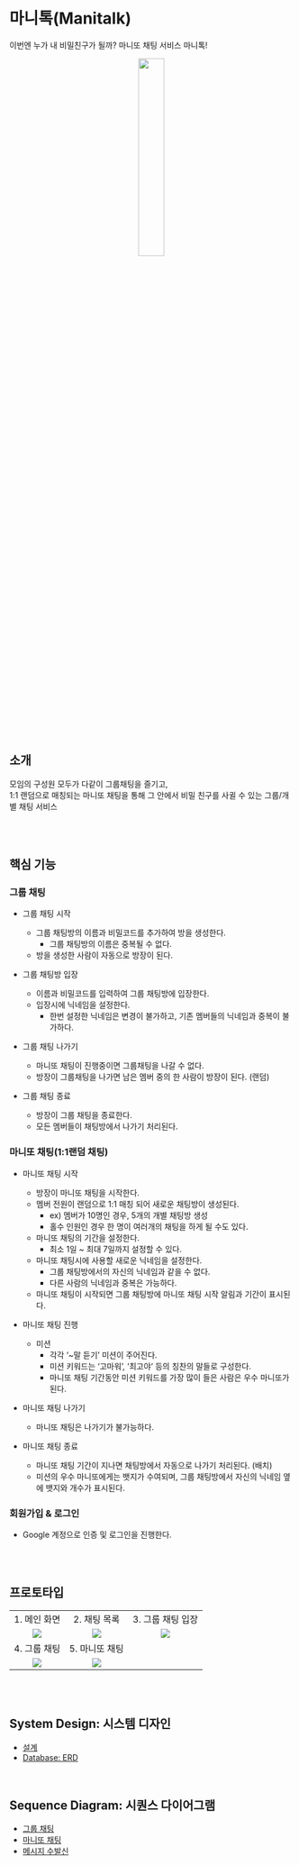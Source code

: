 # 마니톡(Manitalk)
이번엔 누가 내 비밀친구가 될까? 마니또 채팅 서비스 마니톡!

<p align="center">
    <img src="https://github.com/f-lab-edu/manitalk/assets/31975535/ea7d496f-eecf-4ee0-9c9f-74a36397cd1e" width="30%" height="30%"/>   
</p>

<br>

## 소개

모임의 구성원 모두가 다같이 그룹채팅을 즐기고,   
1:1 랜덤으로 매칭되는 마니또 채팅을 통해 그 안에서 비밀 친구를 사귈 수 있는 그룹/개별 채팅 서비스

<br>
<br>

## 핵심 기능

### 그룹 채팅

- 그룹 채팅 시작
    - 그룹 채팅방의 이름과 비밀코드를 추가하여 방을 생성한다.
        - 그룹 채팅방의 이름은 중복될 수 없다.
    - 방을 생성한 사람이 자동으로 방장이 된다.


- 그룹 채팅방 입장
    - 이름과 비밀코드를 입력하여 그룹 채팅방에 입장한다.
    - 입장시에 닉네임을 설정한다.
        - 한번 설정한 닉네임은 변경이 불가하고, 기존 멤버들의 닉네임과 중복이 불가하다.

- 그룹 채팅 나가기
    - 마니또 채팅이 진행중이면 그룹채팅을 나갈 수 없다.
    - 방장이 그룹채팅을 나가면 남은 멤버 중의 한 사람이 방장이 된다. (랜덤)  

- 그룹 채팅 종료
    - 방장이 그룹 채팅을 종료한다.
    - 모든 멤버들이 채팅방에서 나가기 처리된다.


    
### 마니또 채팅(1:1랜덤 채팅)

- 마니또 채팅 시작
    - 방장이 마니또 채팅을 시작한다.
    - 멤버 전원이 랜덤으로 1:1 매칭 되어 새로운 채팅방이 생성된다.
        - ex) 멤버가 10명인 경우, 5개의 개별 채팅방 생성
        - 홀수 인원인 경우 한 명이 여러개의 채팅을 하게 될 수도 있다.
    - 마니또 채팅의 기간을 설정한다.
        - 최소 1일 ~ 최대 7일까지 설정할 수 있다.
    - 마니또 채팅시에 사용할 새로운 닉네임을 설정한다.
        - 그룹 채팅방에서의 자신의 닉네임과 같을 수 없다.
        - 다른 사람의 닉네임과 중복은 가능하다.
    - 마니또 채팅이 시작되면 그룹 채팅방에 마니또 채팅 시작 알림과 기간이 표시된다.


- 마니또 채팅 진행
    - 미션
        - 각각 ‘~말 듣기’ 미션이 주어진다.
        - 미션 키워드는 ‘고마워’, ‘최고야‘ 등의 칭찬의 말들로 구성한다.
        - 마니또 채팅 기간동안 미션 키워드를 가장 많이 들은 사람은 우수 마니또가 된다.

- 마니또 채팅 나가기
    - 마니또 채팅은 나가기가 불가능하다.

- 마니또 채팅 종료
    - 마니또 채팅 기간이 지나면 채팅방에서 자동으로 나가기 처리된다. (배치)
    - 미션의 우수 마니또에게는 뱃지가 수여되며, 그룹 채팅방에서 자신의 닉네임 옆에 뱃지와 개수가 표시된다.

### 회원가입 & 로그인

- Google 계정으로 인증 및 로그인을 진행한다.

<br>
<br>

## 프로토타입
<table>
    <tr>
        <td align="center">1. 메인 화면</td>
        <td align="center">2. 채팅 목록</td>
        <td align="center">3. 그룹 채팅 입장</td>
    </tr>
    <tr>
        <td align="center"><img src="https://github.com/user-attachments/assets/6bd81862-c995-46d8-ad39-783061d0e2f3"/></td>
        <td align="center"><img src="https://github.com/user-attachments/assets/42657f03-91cb-464a-8a1a-1b4e45cb03b1"/></td>
        <td align="center"><img src="https://github.com/user-attachments/assets/ffaa13a9-6ec8-4a1c-a723-ab55071a5a9f"/></td>
    </tr>
    <tr>
        <td align="center">4. 그룹 채팅</td>
        <td align="center">5. 마니또 채팅</td>
    </tr>
    <tr>
        <td align="center"><img src="https://github.com/user-attachments/assets/996af053-1c48-4101-840b-a27ce0df7441"/></td>
        <td align="center"><img src="https://github.com/user-attachments/assets/6e024705-a3dd-4f6d-aa06-07ae0d8658a9"/></td>
    </tr>
</table>

<br>
<br>

## System Design: 시스템 디자인
- [설계](https://github.com/f-lab-edu/manitalk/wiki/System-Design:-%EC%84%A4%EA%B3%84)
- [Database: ERD](https://github.com/f-lab-edu/manitalk/wiki/System-Design:-Database-(ERD))

<br>

## Sequence Diagram: 시퀀스 다이어그램
- [그룹 채팅](https://github.com/f-lab-edu/manitalk/wiki/Sequence-Diagram:-%EA%B7%B8%EB%A3%B9-%EC%B1%84%ED%8C%85)
- [마니또 채팅](https://github.com/f-lab-edu/manitalk/wiki/Sequence-Diagram:-%EB%A7%88%EB%8B%88%EB%98%90-%EC%B1%84%ED%8C%85)
- [메시지 수발신](https://github.com/f-lab-edu/manitalk/wiki/Sequence-Diagram:-%EB%A9%94%EC%8B%9C%EC%A7%80-%EC%88%98%EB%B0%9C%EC%8B%A0)


